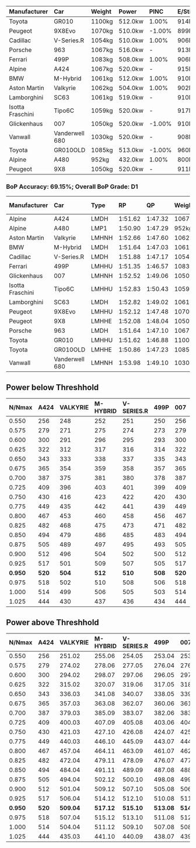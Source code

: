 | Manufacturer     | Car            | Weight | Power   | PINC    | E/Stint | FDS     |
|:-|:-|:-|:-|:-|:-|:-|
| Toyota           | GR010          | 1100kg | 512.0kw | 1.00%   | 914MJ   | 190kph  |
| Peugeot          | 9X8Evo         | 1070kg | 510.0kw | -1.00%  | 899MJ   | 190kph  |
| Cadillac         | V-Series.R     | 1054kg | 510.0kw | 1.00%   | 906MJ   |    -    |
| Porsche          | 963            | 1067kg | 516.0kw |    -    | 913MJ   |    -    |
| Ferrari          | 499P           | 1083kg | 508.0kw | 1.00%   | 906MJ   | 190kph  |
| Alpine           | A424           | 1067kg | 520.0kw |    -    | 915MJ   |    -    |
| BMW              | M-Hybrid       | 1061kg | 512.0kw | 1.00%   | 910MJ   |    -    |
| Aston Martin     | Valkyrie       | 1062kg | 504.0kw | 1.00%   | 902MJ   |    -    |
| Lamborghini      | SC63           | 1061kg | 519.0kw |    -    | 910MJ   |    -    |
| Isotta Fraschini | Tipo6C         | 1059kg | 520.0kw |    -    | 917MJ   | 190kph  |
| Glickenhaus      | 007            | 1050kg | 520.0kw | -1.00%  | 910MJ   |    -    |
| Vanwall          | Vanderwell 680 | 1030kg | 520.0kw |    -    | 908MJ   |    -    |
| Toyota           | GR010OLD       | 1085kg | 513.0kw | -1.00%  | 960MJ   | 150kph  |
| Alpine           | A480           | 952kg  | 432.0kw | 1.00%   | 800MJ   |    -    |
| Peugeot          | 9X8            | 1050kg | 520.0kw |    -    | 911MJ   | 150kph  |

### BoP Accuracy: 69.15%; Overall BoP Grade: D1
| Manufacturer     | Car            | Type  | RP      | QP      | Weight | Power¹  | Threshhold | PINC    | Power²   | E/Stint | AVG Vmax  | FDS     | RDLC | L/Stint | BOP-Grade | Model Accuracy | Model Points | Match%  | SimDiff |
|:-|:-|:-|:-|:-|:-|:-|:-|:-|:-|:-|:-|:-|:-|:-|:-|:-|:-|:-|:-|
| Alpine           | A424           | LMDH  | 1:51.62 | 1:47.32 | 1067kg | 520.0kw | 210.0kph   |    -    | 520.00kw |  915MJ  | 277.93kph |    -    | 1.01 | 29      | -B2       | 99.31%         | 2573         | 81.50%  | #       |
| Alpine           | A480           | LMP1  | 1:50.90 | 1:47.29 |  952kg | 432.0kw | 210.0kph   | 1.00%   | 436.30kw |  800MJ  | 278.38kph |    -    | 0.98 | 27      | -Ω1       | 94.60%         | 1683         | 47.84%  | -0.31   |
| Aston Martin     | Valkyrie       | LMHNH | 1:52.66 | 1:47.60 | 1062kg | 504.0kw | 210.0kph   | 1.00%   | 509.00kw |  902MJ  | 276.50kph |    -    | 1.01 | 29      | +E1       | 100.00%        | 630          | 58.89%  | #       |
| BMW              | M-Hybrid       | LMDH  | 1:51.64 | 1:47.03 | 1061kg | 512.0kw | 210.0kph   | 1.00%   | 517.10kw |  910MJ  | 279.35kph |    -    | 1.01 | 29      | -B2       | 99.41%         | 2544         | 82.16%  | #       |
| Cadillac         | V-Series.R     | LMDH  | 1:51.88 | 1:47.17 | 1054kg | 510.0kw | 210.0kph   | 1.00%   | 515.10kw |  906MJ  | 280.70kph |    -    | 1.02 | 29      | -A2       | 99.30%         | 4946         | 93.81%  | +1.35   |
| Ferrari          | 499P           | LMHHU | 1:51.35 | 1:46.57 | 1083kg | 508.0kw | 210.0kph   | 1.00%   | 513.10kw |  906MJ  | 278.82kph | 190kph  | 1.02 | 29      | -D1       | 100.00%        | 8223         | 67.10%  | +1.64   |
| Glickenhaus      | 007            | LMHNH | 1:52.52 | 1:49.06 | 1050kg | 520.0kw | 210.0kph   | -1.00%  | 514.80kw |  910MJ  | 283.52kph |    -    | 0.95 | 29      | +C1       | 93.86%         | 2169         | 79.12%  | -0.18   |
| Isotta Fraschini | Tipo6C         | LMHHU | 1:52.83 | 1:50.43 | 1059kg | 520.0kw | 210.0kph   |    -    | 520.00kw |  917MJ  | 281.57kph | 190kph  | 1.05 | 29      | +Ω1       | 97.73%         | 129          | 42.48%  | #       |
| Lamborghini      | SC63           | LMDH  | 1:52.82 | 1:49.02 | 1061kg | 519.0kw | 210.0kph   |    -    | 519.00kw |  910MJ  | 276.67kph |    -    | 1.04 | 29      | +D1       | 98.78%         | 813          | 66.42%  | #       |
| Peugeot          | 9X8Evo         | LMHHU | 1:52.12 | 1:47.48 | 1070kg | 510.0kw | 210.0kph   | -1.00%  | 504.90kw |  899MJ  | 284.35kph | 190kph  | 0.99 | 29      | +A2       | 96.77%         | 2307         | 91.40%  | #       |
| Peugeot          | 9X8            | LMHHE | 1:52.08 | 1:48.04 | 1050kg | 520.0kw | 210.0kph   |    -    | 520.00kw |  911MJ  | 277.41kph | 150kph  | 1.03 | 29      | ~A1       | 97.99%         | 5010         | 100.00% | +0.58   |
| Porsche          | 963            | LMDH  | 1:51.64 | 1:47.10 | 1067kg | 516.0kw | 210.0kph   |    -    | 516.00kw |  913MJ  | 278.44kph |    -    | 1.01 | 29      | -B2       | 99.86%         | 11699        | 80.87%  | +1.01   |
| Toyota           | GR010          | LMHHU | 1:51.62 | 1:46.88 | 1100kg | 512.0kw | 210.0kph   | 1.00%   | 517.10kw |  914MJ  | 277.12kph | 190kph  | 1.00 | 29      | -B2       | 99.63%         | 6190         | 81.03%  | +1.14   |
| Toyota           | GR010OLD       | LMHHE | 1:50.86 | 1:47.23 | 1085kg | 513.0kw | 210.0kph   | -1.00%  | 507.90kw |  960MJ  | 281.00kph | 150kph  | 1.01 | 29      | -Ω1       | 93.47%         | 1031         | 46.19%  | #       |
| Vanwall          | Vanderwell 680 | LMHNH | 1:53.98 | 1:49.10 | 1030kg | 520.0kw | 210.0kph   |    -    | 520.00kw |  908MJ  | 279.68kph |    -    | 1.02 | 29      | +Ω1       | 94.33%         | 632          | 18.41%  | +1.18   |

## Power below Threshhold
| N/Nmax    | A424    | VALKYRIE | M-HYBRID | V-SERIES.R | 499P    | 007     | TIPO6C  | SC63    | 9X8EVO  | 9X8     | 963     | GR010   | GR010OLD | VANDERWELL 680 | ​     | RPM      | A480       |
|:-|:-|:-|:-|:-|:-|:-|:-|:-|:-|:-|:-|:-|:-|:-|:-|:-|:-|
|  0.550    |  256    |  248     |  252     |  251       |  250    |  256    |  256    |  256    |  251    |  256    |  254    |  252    |  253     |  256           |  ​    |   --     |   -        |
|  0.575    |  279    |  271     |  275     |  274       |  273    |  279    |  279    |  279    |  274    |  279    |  277    |  275    |  276     |  279           |  ​    |   --     |   -        |
|  0.600    |  300    |  291     |  296     |  295       |  293    |  300    |  300    |  299    |  295    |  300    |  298    |  296    |  296     |  300           |  ​    |   --     |   -        |
|  0.625    |  322    |  312     |  317     |  316       |  314    |  322    |  322    |  321    |  316    |  322    |  319    |  317    |  317     |  322           |  ​    |   --     |   -        |
|  0.650    |  343    |  333     |  338     |  337       |  335    |  343    |  343    |  342    |  337    |  343    |  340    |  338    |  338     |  343           |  ​    |   --     |   -        |
|  0.675    |  365    |  354     |  359     |  358       |  357    |  365    |  365    |  364    |  358    |  365    |  362    |  359    |  360     |  365           |  ​    |   --     |   -        |
|  0.700    |  387    |  375     |  381     |  380       |  378    |  387    |  387    |  386    |  380    |  387    |  384    |  381    |  382     |  387           |  ​    |   --     |   -        |
|  0.725    |  409    |  396     |  403     |  401       |  399    |  409    |  409    |  408    |  401    |  409    |  406    |  403    |  403     |  409           |  ​    |   --     |   -        |
|  0.750    |  430    |  416     |  423     |  422       |  420    |  430    |  430    |  429    |  422    |  430    |  427    |  423    |  424     |  430           |  ​    |   --     |   -        |
|  0.775    |  449    |  435     |  442     |  441       |  439    |  449    |  449    |  448    |  441    |  449    |  446    |  442    |  443     |  449           |  ​    |  5000    |  -3386005  |
|  0.800    |  467    |  453     |  460     |  458       |  456    |  467    |  467    |  466    |  458    |  467    |  463    |  460    |  461     |  467           |  ​    |  5500    |  -3687783  |
|  0.825    |  482    |  468     |  475     |  473       |  471    |  482    |  482    |  481    |  473    |  482    |  478    |  475    |  476     |  482           |  ​    |  5999    |  -4004324  |
|  0.850    |  494    |  479     |  486     |  485       |  483    |  494    |  494    |  493    |  485    |  494    |  490    |  486    |  487     |  494           |  ​    |  6499    |  -4335628  |
|  0.875    |  505    |  489     |  497     |  495       |  493    |  505    |  505    |  504    |  495    |  505    |  501    |  497    |  498     |  505           |  ​    |  7000    |  -4681695  |
|  0.900    |  512    |  496     |  504     |  502       |  500    |  512    |  512    |  511    |  502    |  512    |  508    |  504    |  505     |  512           |  ​    |  7500    |  -5042525  |
|  0.925    |  517    |  501     |  509     |  507       |  505    |  517    |  517    |  516    |  507    |  517    |  513    |  509    |  510     |  517           |  ​    |  8000    |  429       |
| **0.950** | **520** | **504**  | **512**  | **510**    | **508** | **520** | **520** | **519** | **510** | **520** | **516** | **512** | **513**  | **520**        | **​** | **8499** | **432**    |
|  0.975    |  518    |  502     |  510     |  508       |  506    |  518    |  518    |  517    |  508    |  518    |  514    |  510    |  511     |  518           |  ​    |  9000    |  216       |
|  1.000    |  514    |  499     |  506     |  505       |  503    |  514    |  514    |  513    |  505    |  514    |  510    |  506    |  507     |  514           |  ​    |   --     |   -        |
|  1.025    |  444    |  430     |  437     |  436       |  434    |  444    |  444    |  443    |  436    |  444    |  441    |  437    |  438     |  444           |  ​    |   --     |   -        |

## Power above Threshhold
| N/Nmax    | A424    | VALKYRIE   | M-HYBRID   | V-SERIES.R | 499P       | 007        | TIPO6C  | SC63    | 9X8EVO     | 9X8     | 963     | GR010      | GR010OLD   | VANDERWELL 680 | ​     | RPM      | A480            |
|:-|:-|:-|:-|:-|:-|:-|:-|:-|:-|:-|:-|:-|:-|:-|:-|:-|:-|
|  0.550    |  256    |  251.02    |  255.06    |  254.05    |  253.04    |  253.39    |  256    |  256    |  248.44    |  256    |  254    |  255.06    |  250.43    |  256           |  ​    |   --     |  0.00           |
|  0.575    |  279    |  274.02    |  278.06    |  277.05    |  276.04    |  276.43    |  279    |  279    |  271.48    |  279    |  277    |  278.06    |  273.47    |  279           |  ​    |   --     |  0.00           |
|  0.600    |  300    |  294.02    |  298.07    |  297.06    |  296.05    |  297.46    |  300    |  299    |  291.52    |  300    |  298    |  298.07    |  293.50    |  300           |  ​    |   --     |  0.00           |
|  0.625    |  322    |  315.02    |  320.07    |  319.06    |  317.05    |  318.49    |  322    |  321    |  312.56    |  322    |  319    |  320.07    |  314.54    |  322           |  ​    |   --     |  0.00           |
|  0.650    |  343    |  336.03    |  341.08    |  340.07    |  338.05    |  339.53    |  343    |  342    |  333.59    |  343    |  340    |  341.08    |  335.57    |  343           |  ​    |   --     |  0.00           |
|  0.675    |  365    |  357.03    |  363.08    |  362.07    |  360.06    |  361.56    |  365    |  364    |  354.63    |  365    |  362    |  363.08    |  356.61    |  365           |  ​    |   --     |  0.00           |
|  0.700    |  387    |  379.03    |  385.09    |  383.07    |  382.06    |  383.60    |  387    |  386    |  375.67    |  387    |  384    |  385.09    |  377.65    |  387           |  ​    |   --     |  0.00           |
|  0.725    |  409    |  400.03    |  407.09    |  405.08    |  403.06    |  404.63    |  409    |  408    |  396.71    |  409    |  406    |  407.09    |  399.68    |  409           |  ​    |   --     |  0.00           |
|  0.750    |  430    |  421.03    |  427.10    |  426.08    |  424.07    |  425.66    |  430    |  429    |  416.74    |  430    |  427    |  427.10    |  419.72    |  430           |  ​    |   --     |  0.00           |
|  0.775    |  449    |  440.03    |  446.10    |  445.09    |  443.07    |  444.69    |  449    |  448    |  435.78    |  449    |  446    |  446.10    |  438.75    |  449           |  ​    |  5000    |  -3,422,374.99  |
|  0.800    |  467    |  457.04    |  464.11    |  463.09    |  461.07    |  462.72    |  467    |  466    |  453.81    |  467    |  463    |  464.11    |  455.78    |  467           |  ​    |  5500    |  -3,727,394.70  |
|  0.825    |  482    |  472.04    |  479.11    |  478.09    |  476.07    |  477.74    |  482    |  481    |  468.84    |  482    |  478    |  479.11    |  470.81    |  482           |  ​    |  5999    |  -4,047,335.34  |
|  0.850    |  494    |  484.04    |  491.11    |  489.09    |  487.08    |  488.76    |  494    |  493    |  479.86    |  494    |  490    |  491.11    |  482.83    |  494           |  ​    |  6499    |  -4,382,198.93  |
|  0.875    |  505    |  494.04    |  502.12    |  500.10    |  498.08    |  499.78    |  505    |  504    |  489.87    |  505    |  501    |  502.12    |  492.84    |  505           |  ​    |  7000    |  -4,731,982.47  |
|  0.900    |  512    |  501.04    |  509.12    |  507.10    |  505.08    |  506.79    |  512    |  511    |  496.89    |  512    |  508    |  509.12    |  499.86    |  512           |  ​    |  7500    |  -5,096,688.95  |
|  0.925    |  517    |  506.04    |  514.12    |  512.10    |  510.08    |  511.80    |  517    |  516    |  501.89    |  517    |  513    |  514.12    |  504.86    |  517           |  ​    |  8000    |  433.32         |
| **0.950** | **520** | **509.04** | **517.12** | **515.10** | **513.08** | **514.80** | **520** | **519** | **504.90** | **520** | **516** | **517.12** | **507.87** | **520**        | **​** | **8499** | **436.32**      |
|  0.975    |  518    |  507.04    |  515.12    |  513.10    |  511.08    |  512.80    |  518    |  517    |  502.90    |  518    |  514    |  515.12    |  505.87    |  518           |  ​    |  9000    |  218.16         |
|  1.000    |  514    |  504.04    |  511.12    |  509.10    |  507.08    |  508.79    |  514    |  513    |  499.89    |  514    |  510    |  511.12    |  502.86    |  514           |  ​    |   --     |  0.00           |
|  1.025    |  444    |  435.03    |  441.10    |  440.09    |  438.07    |  439.68    |  444    |  443    |  430.77    |  444    |  441    |  441.10    |  433.74    |  444           |  ​    |   --     |  0.00           |
